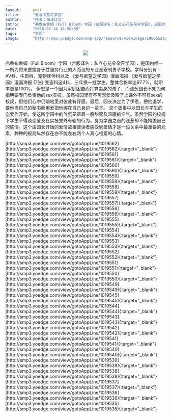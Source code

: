 ```yaml
---
layout:     post
title:      "爱与欲望之学园"
author:     "作者：梅泽はな"
intro:      "弗鲁布鲁姆（Full Bloom）学园（台版译名：私立心花朵朵开学园），是国内唯一一所为将来要投身于性服务行业的人而设的专业全寮制男子学校。学科分别有：AV科、牛郎科、宠物床伴科以及 《爱与欲望之学园》漫画海报 《爱与欲望之学园》漫画海报 (7张)  变态科这4科，三年换一批学生。整体合格率达97.7%，就职率更是100%。 伊恩是一个因为家庭困苦而打算卖身的孩子，而浅葱园长不知为何指明要专门负责他的sex实技。虽然校园里有不可恋爱及陬了上课外不可有sex的校规，但他们心中仍暗地里对彼此有好感。最后，园长决定为了伊恩，把他退学，要他当自己的秘书而用爱把他绑在自己身边一辈子。 这个故事中以园长与学生的恋爱作开始，使这所学园中的气氛笼罩着一股甜蜜及温暖的空气。虽然学园的校规下学生不得谈恋爱及在实技堂外有轨的行为，身为学园之首的浅葱却不能掩盖自己的感情。这个由园长开始的爱情故事使读者感受到爱情才是一段关系中最重要的元素，种种的规则纵然存在亦不能左右两个人真心相爱的心情。"
date:       "2018-02-14 16:56:59"
tags:       "学园"
image:      "http://smp.yoedge.com/smp-app/resource/viewImage/1000652appline.png"
---
```

<div style="text-align: center">
<p><img src="http://smp.yoedge.com/smp-app/resource/viewImage/1000652appline.png"/></p>
</div>
<p class="post-meta">
<span>弗鲁布鲁姆（Full Bloom）学园（台版译名：私立心花朵朵开学园），是国内唯一一所为将来要投身于性服务行业的人而设的专业全寮制男子学校。学科分别有：AV科、牛郎科、宠物床伴科以及 《爱与欲望之学园》漫画海报 《爱与欲望之学园》漫画海报 (7张)  变态科这4科，三年换一批学生。整体合格率达97.7%，就职率更是100%。 伊恩是一个因为家庭困苦而打算卖身的孩子，而浅葱园长不知为何指明要专门负责他的sex实技。虽然校园里有不可恋爱及陬了上课外不可有sex的校规，但他们心中仍暗地里对彼此有好感。最后，园长决定为了伊恩，把他退学，要他当自己的秘书而用爱把他绑在自己身边一辈子。 这个故事中以园长与学生的恋爱作开始，使这所学园中的气氛笼罩着一股甜蜜及温暖的空气。虽然学园的校规下学生不得谈恋爱及在实技堂外有轨的行为，身为学园之首的浅葱却不能掩盖自己的感情。这个由园长开始的爱情故事使读者感受到爱情才是一段关系中最重要的元素，种种的规则纵然存在亦不能左右两个人真心相爱的心情。</span>
</p>
[http://smp3.yoedge.com/view/gotoAppLine/1019562](http://smp3.yoedge.com/view/gotoAppLine/1019562){:target="_blank"}
[http://smp3.yoedge.com/view/gotoAppLine/1019561](http://smp3.yoedge.com/view/gotoAppLine/1019561){:target="_blank"}
[http://smp3.yoedge.com/view/gotoAppLine/1019560](http://smp3.yoedge.com/view/gotoAppLine/1019560){:target="_blank"}
[http://smp3.yoedge.com/view/gotoAppLine/1019559](http://smp3.yoedge.com/view/gotoAppLine/1019559){:target="_blank"}
[http://smp3.yoedge.com/view/gotoAppLine/1019558](http://smp3.yoedge.com/view/gotoAppLine/1019558){:target="_blank"}
[http://smp3.yoedge.com/view/gotoAppLine/1019557](http://smp3.yoedge.com/view/gotoAppLine/1019557){:target="_blank"}
[http://smp3.yoedge.com/view/gotoAppLine/1019556](http://smp3.yoedge.com/view/gotoAppLine/1019556){:target="_blank"}
[http://smp3.yoedge.com/view/gotoAppLine/1019555](http://smp3.yoedge.com/view/gotoAppLine/1019555){:target="_blank"}
[http://smp3.yoedge.com/view/gotoAppLine/1019554](http://smp3.yoedge.com/view/gotoAppLine/1019554){:target="_blank"}
[http://smp3.yoedge.com/view/gotoAppLine/1019553](http://smp3.yoedge.com/view/gotoAppLine/1019553){:target="_blank"}
[http://smp3.yoedge.com/view/gotoAppLine/1019552](http://smp3.yoedge.com/view/gotoAppLine/1019552){:target="_blank"}
[http://smp3.yoedge.com/view/gotoAppLine/1019551](http://smp3.yoedge.com/view/gotoAppLine/1019551){:target="_blank"}
[http://smp3.yoedge.com/view/gotoAppLine/1019550](http://smp3.yoedge.com/view/gotoAppLine/1019550){:target="_blank"}
[http://smp3.yoedge.com/view/gotoAppLine/1019549](http://smp3.yoedge.com/view/gotoAppLine/1019549){:target="_blank"}
[http://smp3.yoedge.com/view/gotoAppLine/1019545](http://smp3.yoedge.com/view/gotoAppLine/1019545){:target="_blank"}
[http://smp3.yoedge.com/view/gotoAppLine/1019544](http://smp3.yoedge.com/view/gotoAppLine/1019544){:target="_blank"}
[http://smp3.yoedge.com/view/gotoAppLine/1019543](http://smp3.yoedge.com/view/gotoAppLine/1019543){:target="_blank"}
[http://smp3.yoedge.com/view/gotoAppLine/1019542](http://smp3.yoedge.com/view/gotoAppLine/1019542){:target="_blank"}
[http://smp3.yoedge.com/view/gotoAppLine/1019541](http://smp3.yoedge.com/view/gotoAppLine/1019541){:target="_blank"}
[http://smp3.yoedge.com/view/gotoAppLine/1019540](http://smp3.yoedge.com/view/gotoAppLine/1019540){:target="_blank"}
[http://smp3.yoedge.com/view/gotoAppLine/1019539](http://smp3.yoedge.com/view/gotoAppLine/1019539){:target="_blank"}
[http://smp3.yoedge.com/view/gotoAppLine/1019538](http://smp3.yoedge.com/view/gotoAppLine/1019538){:target="_blank"}
[http://smp3.yoedge.com/view/gotoAppLine/1019537](http://smp3.yoedge.com/view/gotoAppLine/1019537){:target="_blank"}
[http://smp3.yoedge.com/view/gotoAppLine/1019536](http://smp3.yoedge.com/view/gotoAppLine/1019536){:target="_blank"}
[http://smp3.yoedge.com/view/gotoAppLine/1019535](http://smp3.yoedge.com/view/gotoAppLine/1019535){:target="_blank"}



